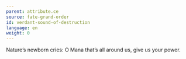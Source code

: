 ```yaml
---
parent: attribute.ce
source: fate-grand-order
id: verdant-sound-of-destruction
language: en
weight: 0
---
```


Nature’s newborn cries:
O Mana that’s all around us, give us your power.
